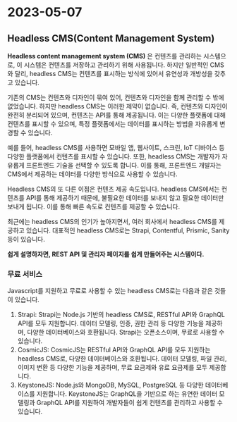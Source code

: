 # 2023-05-07

## Headless CMS(Content Management System)

**Headless content management system (CMS)** 은 컨텐츠를 관리하는 시스템으로, 이 시스템은 컨텐츠를 저장하고 관리하기 위해 사용됩니다. 하지만 일반적인 CMS와 달리, headless CMS는 컨텐츠를 표시하는 방식에 있어서 유연성과 개방성을 갖추고 있습니다.

기존의 CMS는 컨텐츠와 디자인이 묶여 있어, 컨텐츠와 디자인을 함께 관리할 수 밖에 없었습니다. 하지만 headless CMS는 이러한 제약이 없습니다. 즉, 컨텐츠와 디자인이 완전히 분리되어 있으며, 컨텐츠는 API를 통해 제공됩니다. 이는 다양한 플랫폼에 대해 컨텐츠를 표시할 수 있으며, 특정 플랫폼에서는 데이터를 표시하는 방법을 자유롭게 변경할 수 있습니다.

예를 들어, headless CMS를 사용하면 모바일 앱, 웹사이트, 스크린, IoT 디바이스 등 다양한 플랫폼에서 컨텐츠를 표시할 수 있습니다. 또한, headless CMS는 개발자가 자유롭게 프론트엔드 기술을 선택할 수 있도록 합니다. 이를 통해, 프론트엔드 개발자는 CMS에서 제공하는 데이터를 다양한 방식으로 사용할 수 있습니다.

Headless CMS의 또 다른 이점은 컨텐츠 제공 속도입니다. headless CMS에서는 컨텐츠를 API를 통해 제공하기 때문에, 불필요한 데이터를 보내지 않고 필요한 데이터만 보내게 됩니다. 이를 통해 빠른 속도로 컨텐츠를 제공할 수 있습니다.

최근에는 headless CMS의 인기가 높아지면서, 여러 회사에서 headless CMS를 제공하고 있습니다. 대표적인 headless CMS로는 Strapi, Contentful, Prismic, Sanity 등이 있습니다.

**쉽게 설명하자면, REST API 및 관리자 페이지를 쉽게 만들어주는 시스템이다.**

### 무료 서비스

Javascript를 지원하고 무료로 사용할 수 있는 headless CMS로는 다음과 같은 것들이 있습니다.

1. Strapi: Strapi는 Node.js 기반의 headless CMS로, RESTful API와 GraphQL API를 모두 지원합니다. 데이터 모델링, 인증, 권한 관리 등 다양한 기능을 제공하며, 다양한 데이터베이스와 호환됩니다. Strapi는 오픈소스이며, 무료로 사용할 수 있습니다.
2. CosmicJS: CosmicJS는 RESTful API와 GraphQL API를 모두 지원하는 headless CMS로, 다양한 데이터베이스와 호환됩니다. 데이터 모델링, 파일 관리, 이미지 변환 등 다양한 기능을 제공하며, 무료 요금제와 유료 요금제를 모두 제공합니다.
3. KeystoneJS: Node.js와 MongoDB, MySQL, PostgreSQL 등 다양한 데이터베이스를 지원합니다. KeystoneJS는 GraphQL을 기반으로 하는 유연한 데이터 모델링과 GraphQL API를 지원하여 개발자들이 쉽게 컨텐츠를 관리하고 사용할 수 있습니다.
